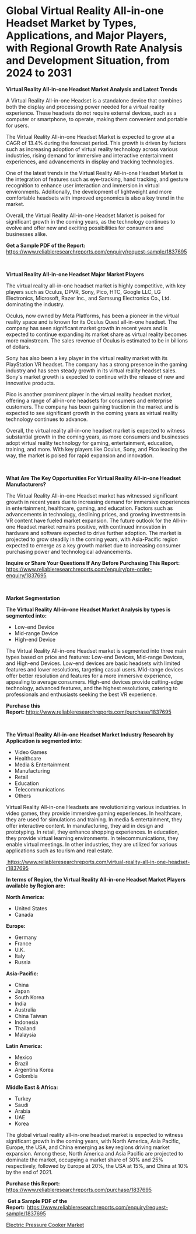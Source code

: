 <p><h1>Global Virtual Reality All-in-one Headset Market by Types, Applications, and Major Players, with Regional Growth Rate Analysis and Development Situation, from 2024 to 2031</h1></p><p><strong>Virtual Reality All-in-one Headset Market Analysis and Latest Trends</strong></p>
<p><p>A Virtual Reality All-in-one Headset is a standalone device that combines both the display and processing power needed for a virtual reality experience. These headsets do not require external devices, such as a computer or smartphone, to operate, making them convenient and portable for users.</p><p>The Virtual Reality All-in-one Headset Market is expected to grow at a CAGR of 13.4% during the forecast period. This growth is driven by factors such as increasing adoption of virtual reality technology across various industries, rising demand for immersive and interactive entertainment experiences, and advancements in display and tracking technologies.</p><p>One of the latest trends in the Virtual Reality All-in-one Headset Market is the integration of features such as eye-tracking, hand tracking, and gesture recognition to enhance user interaction and immersion in virtual environments. Additionally, the development of lightweight and more comfortable headsets with improved ergonomics is also a key trend in the market.</p><p>Overall, the Virtual Reality All-in-one Headset Market is poised for significant growth in the coming years, as the technology continues to evolve and offer new and exciting possibilities for consumers and businesses alike.</p></p>
<p><strong>Get a Sample PDF of the Report:&nbsp;</strong> <a href="https://www.reliableresearchreports.com/enquiry/request-sample/1837695">https://www.reliableresearchreports.com/enquiry/request-sample/1837695</a></p>
<p>&nbsp;</p>
<p><strong>Virtual Reality All-in-one Headset Major Market Players</strong></p>
<p><p>The virtual reality all-in-one headset market is highly competitive, with key players such as Oculus, DPVR, Sony, Pico, HTC, Google LLC, LG Electronics, Microsoft, Razer Inc., and Samsung Electronics Co., Ltd. dominating the industry. </p><p>Oculus, now owned by Meta Platforms, has been a pioneer in the virtual reality space and is known for its Oculus Quest all-in-one headset. The company has seen significant market growth in recent years and is expected to continue expanding its market share as virtual reality becomes more mainstream. The sales revenue of Oculus is estimated to be in billions of dollars.</p><p>Sony has also been a key player in the virtual reality market with its PlayStation VR headset. The company has a strong presence in the gaming industry and has seen steady growth in its virtual reality headset sales. Sony's market growth is expected to continue with the release of new and innovative products.</p><p>Pico is another prominent player in the virtual reality headset market, offering a range of all-in-one headsets for consumers and enterprise customers. The company has been gaining traction in the market and is expected to see significant growth in the coming years as virtual reality technology continues to advance.</p><p>Overall, the virtual reality all-in-one headset market is expected to witness substantial growth in the coming years, as more consumers and businesses adopt virtual reality technology for gaming, entertainment, education, training, and more. With key players like Oculus, Sony, and Pico leading the way, the market is poised for rapid expansion and innovation.</p></p>
<p>&nbsp;</p>
<p><strong>What Are The Key Opportunities For Virtual Reality All-in-one Headset Manufacturers?</strong></p>
<p><p>The Virtual Reality All-in-one Headset market has witnessed significant growth in recent years due to increasing demand for immersive experiences in entertainment, healthcare, gaming, and education. Factors such as advancements in technology, declining prices, and growing investments in VR content have fueled market expansion. The future outlook for the All-in-one Headset market remains positive, with continued innovation in hardware and software expected to drive further adoption. The market is projected to grow steadily in the coming years, with Asia-Pacific region expected to emerge as a key growth market due to increasing consumer purchasing power and technological advancements.</p></p>
<p><strong>Inquire or Share Your Questions If Any Before Purchasing This Report:</strong> <a href="https://www.reliableresearchreports.com/enquiry/pre-order-enquiry/1837695">https://www.reliableresearchreports.com/enquiry/pre-order-enquiry/1837695</a></p>
<p>&nbsp;</p>
<p><strong>Market Segmentation</strong></p>
<p><strong>The Virtual Reality All-in-one Headset Market Analysis by types is segmented into:</strong></p>
<p><ul><li>Low-end Device</li><li>Mid-range Device</li><li>High-end Device</li></ul></p>
<p><p>The Virtual Reality All-in-one Headset market is segmented into three main types based on price and features: Low-end Devices, Mid-range Devices, and High-end Devices. Low-end devices are basic headsets with limited features and lower resolutions, targeting casual users. Mid-range devices offer better resolution and features for a more immersive experience, appealing to average consumers. High-end devices provide cutting-edge technology, advanced features, and the highest resolutions, catering to professionals and enthusiasts seeking the best VR experience.</p></p>
<p><strong>Purchase this Report:&nbsp;</strong><a href="https://www.reliableresearchreports.com/purchase/1837695">https://www.reliableresearchreports.com/purchase/1837695</a></p>
<p>&nbsp;</p>
<p><strong>The Virtual Reality All-in-one Headset Market Industry Research by Application is segmented into:</strong></p>
<p><ul><li>Video Games</li><li>Healthcare</li><li>Media & Entertainment</li><li>Manufacturing</li><li>Retail</li><li>Education</li><li>Telecommunications</li><li>Others</li></ul></p>
<p><p>Virtual Reality All-in-one Headsets are revolutionizing various industries. In video games, they provide immersive gaming experiences. In healthcare, they are used for simulations and training. In media & entertainment, they offer interactive content. In manufacturing, they aid in design and prototyping. In retail, they enhance shopping experiences. In education, they provide virtual learning environments. In telecommunications, they enable virtual meetings. In other industries, they are utilized for various applications such as tourism and real estate.</p></p>
<p><a href="https://www.reliableresearchreports.com/virtual-reality-all-in-one-headset-r1837695">&nbsp;https://www.reliableresearchreports.com/virtual-reality-all-in-one-headset-r1837695</a></p>
<p><strong>In terms of Region, the Virtual Reality All-in-one Headset Market Players available by Region are:</strong></p>
<p>
    <p> <strong> North America: </strong>
        <ul>
            <li>United States</li>
            <li>Canada</li>
        </ul>
        </p> 
    <p> <strong> Europe: </strong>
        <ul>
            <li>Germany</li>
            <li>France</li>
            <li>U.K.</li>
            <li>Italy</li>
            <li>Russia</li>
        </ul>
        </p> 
    <p> <strong> Asia-Pacific: </strong>
        <ul>
            <li>China</li>
            <li>Japan</li>
            <li>South Korea</li>
            <li>India</li>
            <li>Australia</li>
            <li>China Taiwan</li>
            <li>Indonesia</li>
            <li>Thailand</li>
            <li>Malaysia</li>
        </ul>
        </p> 
    <p> <strong> Latin America: </strong>
        <ul>
            <li>Mexico</li>
            <li>Brazil</li>
            <li>Argentina Korea</li>
            <li>Colombia</li>
        </ul>
        </p> 
    <p> <strong> Middle East & Africa: </strong>
        <ul>
            <li>Turkey</li>
            <li>Saudi</li>
            <li>Arabia</li>
            <li>UAE</li>
            <li>Korea</li>
        </ul>
    </p>
    </p>
<p><p>The global virtual reality all-in-one headset market is expected to witness significant growth in the coming years, with North America, Asia Pacific, Europe, the USA, and China emerging as key regions driving market expansion. Among these, North America and Asia Pacific are projected to dominate the market, occupying a market share of 30% and 25% respectively, followed by Europe at 20%, the USA at 15%, and China at 10% by the end of 2021.</p></p>
<p><strong>Purchase this Report: </strong><a href="https://www.reliableresearchreports.com/purchase/1837695">https://www.reliableresearchreports.com/purchase/1837695</a></p>
<p>&nbsp;<strong>Get a Sample PDF of the Report:&nbsp;&nbsp;</strong><a href="https://www.reliableresearchreports.com/enquiry/request-sample/1837695">https://www.reliableresearchreports.com/enquiry/request-sample/1837695</a></p>
<p><strong></strong></p>
<p><p><a href="https://github.com/qdaxyrhp12/Market-Research-Report-List-1/blob/main/electric-pressure-cooker-market.md">Electric Pressure Cooker Market</a></p></p>